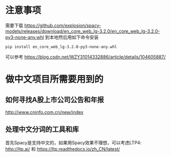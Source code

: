 # 注意事项

需要下载 https://github.com/explosion/spacy-models/releases/download/en_core_web_lg-3.2.0/en_core_web_lg-3.2.0-py3-none-any.whl 到本地然后用如下命令安装

```
pip install en_core_web_lg-3.2.0-py3-none-any.whl
```

可以参考 https://blog.csdn.net/WZY31014332886/article/details/104605887/

# 做中文项目所需要用到的

## 如何寻找A股上市公司公告和年报

http://www.cninfo.com.cn/new/index

## 处理中文分词的工具和库

首先Spacy是支持中文的，如果用Spacy效果不理想，可以考虑LTP4: http://ltp.ai/ 和 https://ltp.readthedocs.io/zh_CN/latest/
